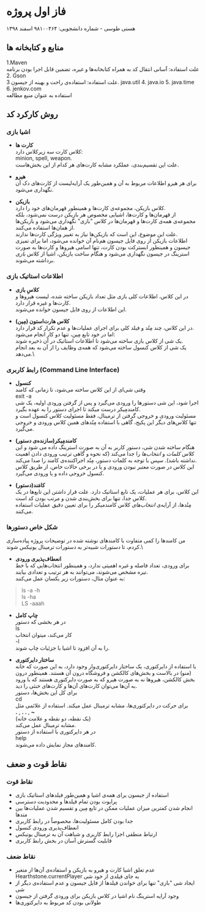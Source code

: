 
# فاز اول پروژه
هستی طوسی - شماره دانشجویی‌: ۹۸۱۰۰۴۶۴
اسفند ۱۳۹۸

## منابع و کتابخانه ها
1.Maven\
علت استفاده: آسانی انتقال کد به همراه کتابخانه‌ها و غیره، تضمین قابل اجرا بودن برنامه
2. Gson\
علت استفاده: استفاده‌ی راحت و بهینه از جیسون
3. java.util
4. java.io
5. java.time
6. jenkov.com\
استفاده به عنوان منبع مطالعه

## روش کارکرد کد

### اشیا بازی
* **کارت ها**\
کلاس کارت سه زیرکلاس دارد:\
minion, spell, weapon.\
علت این تقسیم‌بندی، عملکرد مشابه کارت‌های هر کدام از این بخش‌هاست.

* **هیرو**\
برای هر هیرو اطلاعات مربوط به آن و همین‌طور یک آرایه‌لیست از کارت‌های دک آن نگهداری می‌شود.

* **بازیکن**\
کلاس بازیکن، مجموعه‌ی کارت‌ها و همینطور ‌‌قهرمان‌های خود را دارد.\
از قهرمان‌ها و کارت‌ها، اشیایی مخصوص هر بازیکن درست نمی‌شود، بلکه مجموعه‌ی همه‌ی کارت‌ها و قهرمان‌ها در کلاس ‌‌"بازی" نگهداری می‌شود و بازیکن‌ها از همان‌ها استفاده می‌کنند.\
علت این موضوع، این است که بازیکن‌ها نیاز به تغییر ویژگی کارت‌ها ندارند.\
اطلاعات بازیکن از روی فایل جیسون هم‌نام آن خوانده می‌شود، اما برای تمیزی جیسون و همینطور ابسترکت بودن کارت، تنها اسامی هیروها و کارت‌ها به صورت استرینگ در جیسون نگهداری می‌شود و هنگام ساخت  بازیکن، اشیا از کلاس *بازی* برداشته می‌شوند.

### اطلاعات استاتیک بازی
* **کلاسِ بازی**\
در این کلاس، اطلاعات کلی بازی مثل تعداد بازیکن ساخته شده، لیست هیروها و کارت‌ها و غیره قرار دارد.\
این اطلاعات از روی فایل جیسون خوانده می‌شوند.

* **(کلاس هارت‌استون (مِین** \
در این کلاس،‌ چند مِتُد و فیلد کلی برای اجرای عملیات‌ها و عدم تکرار کد قرار دارد.\
اما در خود تابع مِین، تنها دو کار انجام می‌شود:\
یک شی از کلاس بازی ساخته می‌شود تا اطلاعات استاتیک در آن ذخیره شوند.\
یک شی از کلاس کنسول ساخته می‌شود که همه‌ی وظایف را از آن به بعد انجام می‌دهد.\

### رابط کاربری (Command Line Interface) 
* **کنسول**\
وقتی شی‌ای از این کلاس ساخته می‌شود، تا زمانی که کامند\
exit -a \
اجرا شود، این شی دستورها را ورودی می‌گیرد و پس از گرفتن ورودی اولیه، یک شی کامندمِیکر درست میکند تا اجرای دستور را به عهده بگیرد.\
مسئولیت ورودی و خروجی گرفتن از ترمینال، فقط مسئولیت کلاس کنسول است و تنها کلاس‌های دیگر این پکیج، گاهی با استفاده مِتُدهای همین کلاس ورودی و خروجی می‌گیرد.

* **(کامندمِیکر‌(سازنده‌ی دستور**\
هنگام ساخته شدن شی، دستور کاربر به آن به صورت استرینگ داده می شود و این کلاس *کلمات* و *انتخاب‌ها* را جدا می‌کند (که نحوه و گاهی ترتیب ورودی دادن اهمیت نداشته باشد). سپس با توجه به کلمات دستور، مِتُد اجراکننده‌ی کامند را صدا می‌کند.\
این کلاس در صورت معتبر نبودن ورودی و یا در برخی حالات خاص، از طریق کلاس کنسول خروجی داده و یا ورودی می‌گیرد.

* **(کامَند(دستور**\
این کلاس، برای هر عملیات، یک تابع استاتیک دارد. علت قرار داشتن این تابع‌ها در یک کلاس جدا، تنها برای بخش‌بندی شدن و مرتب بودن کد است.\
مِتُدها، از آرایه‌ی *انتخاب‌های* کلاس کامند‌میکر را برای تعیین دقیق عملیات استفاده می‌کنند.

###  شکل خاص دستورها
من کامندها را کمی متفاوت با کامندهای نوشته شده در توضیحات پروژه پیاده‌سازی کردم، تا دستورات شبیه‌تر به دستورات ترمینال یونیکس شوند.\

* **انعطاف‌پذیری ورودی**\
برای ورودی، تعداد فاصله و غیره اهمیتی ندارد، و همینطور انتخاب‌هایی که با خط تیره مشخص می‌شوند، می‌توانند به هر ترتیب و تعدادی بیایند.\
به عنوان مثال، دستورات زیر یکسان عمل می‌کنند:
> ls -a -h\
> ls -ha\
> LS -aaah

* **چاپ کامل**\
در هر بخشی که دستور \
ls\
کار می‌کند، میتوان انتخاب\
-l\
را به آن افزود تا اشیا با جزئیات چاپ شوند.

* **ساختار دایرکتوری**\
با استفاده از دایرکتوری، یک ساختار دایرکتوری‌وار وجود دارد، به این صورت که خانه (منو) در بالاست و بخش‌های ‌کالکشن و فروشگاه درون آن هستند. همینطور درون بخش کالکشن، هیروها نه به صورت هیرو که به صورت دایرکتوری هستند که با ورود به آن‌ها می‌توان کارت‌های آن‌ها و کارت‌های خنثی را دید.\
برای کل این بخش‌ها، دستور \
cd\
برای حرکت در دایرکتوری‌ها، مشابه ترمینال عمل میکند. استفاده از علائمی مثل\
**.** , **. .** , **~**\
(یک نقطه،‌ دو نقطه و علامت خانه)\
مشابه ترمینال عمل می‌کند.\
در هر دایرکتوری با استفاده از دستور\
help\
کامندهای مجاز نمایش داده می‌شوند.

## نقاط قوت و ضعف
### نقاط قوت
* استفاده از جیسون برای همه‌ی اشیا و همین‌طور فیلدهای استاتیک بازی
* پرایوت بودن تمام فیلدها و محدودیت دسترسی
* انجام شدن کمترین میزان عملیات ممکن در تابع مِین و تقسیم شدن عملیات‌ها بین متدها
* جدا بودن کامل مسئولیت‌ها، مخصوصاً در رابط کاربری
* انعطاف‌پذیری ورودی کنسول
* ارتباط منطقی اجزا رابط کاربری و شباهت آن به ترمینال یونیکس
* قابلیت گسترش آسان در بخش رابط کاربری


### نقاط ضعف
* عدم تعلق اشیا کارت و هیرو به بازیکن و استفاده‌ی آن‌ها از متغیر
Hearthstone.currentPlayer
به جای فیلدی از خود شی
* ایجاد شی "بازی" تنها برای خواندن فیلدها از فایل جیسون و عدم استفاده‌ی دیگر از شی
*  وجود آرایه استرینگ نام اشیا در کلاس بازیکن برای ورودی گرفتن از جیسون
* طولانی بودن کد مربوط به دایرکتوری‌ها
